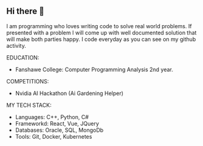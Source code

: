 ## Hi there 👋

I am programming who loves writing code to solve real world problems. If presented with a problem I will come up with well documented solution that will make both parties happy. I code everyday as you can see on my github activity.


EDUCATION:
- Fanshawe College: Computer Programming Analysis 2nd year.

COMPETITIONS:
- Nvidia AI Hackathon (Ai Gardening Helper)


MY TECH STACK:
- Languages: C++, Python, C#
- Frameworkd: React, Vue, JQuery
- Databases: Oracle, SQL, MongoDb
- Tools: Git, Docker, Kubernetes

<!--
**Abdulmuhaimin-Ali/Abdulmuhaimin-Ali** is a ✨ _special_ ✨ repository because its `README.md` (this file) appears on your GitHub profile.

Here are some ideas to get you started:

- 🔭 I’m currently working on ...
- 🌱 I’m currently learning ...
- 👯 I’m looking to collaborate on ...
- 🤔 I’m looking for help with ...
- 💬 Ask me about ...
- 📫 How to reach me: ...
- 😄 Pronouns: ...
- ⚡ Fun fact: ...
-->
